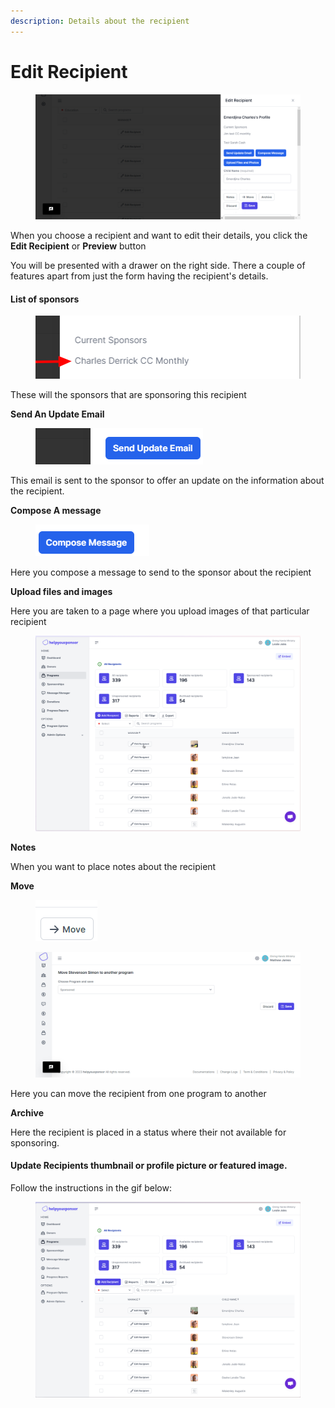```yaml
---
description: Details about the recipient
---
```


# Edit Recipient

<figure><img src="../../.gitbook/assets/image_2023-05-22_193632332.png" alt=""><figcaption></figcaption></figure>

When you choose a recipient and want to edit their details, you click the **Edit Recipient** or **Preview** button

You will be presented with a drawer on the right side. There a couple of features apart from just the form having the recipient's details.

#### List of sponsors

<figure><img src="../../.gitbook/assets/image_2023-05-22_194012290.png" alt=""><figcaption></figcaption></figure>

&#x20;These will the sponsors that are sponsoring this recipient

**Send An Update Email**

<figure><img src="../../.gitbook/assets/image_2023-05-22_194207046.png" alt=""><figcaption></figcaption></figure>

This email is sent to the sponsor to offer an update on the information about the recipient.

**Compose A message**

<figure><img src="../../.gitbook/assets/image_2023-05-22_194403841.png" alt=""><figcaption></figcaption></figure>

Here you compose a message to send to the sponsor about the recipient

**Upload files and images**

Here you are taken to a page where you upload images of that particular recipient

<figure><img src="../../.gitbook/assets/upload files and photos to recepient.gif" alt=""><figcaption></figcaption></figure>

**Notes**

When you want to place notes about the recipient

**Move**

<figure><img src="../../.gitbook/assets/image_2023-05-22_194750990.png" alt=""><figcaption></figcaption></figure>

<figure><img src="../../.gitbook/assets/image_2023-05-22_194818885.png" alt=""><figcaption></figcaption></figure>

Here you can move the recipient from one program to another

**Archive**

Here the recipient is placed in a status where their not available for sponsoring.

#### Update Recipients thumbnail or profile picture or featured image.

Follow the instructions in the gif below:

<figure><img src="../../.gitbook/assets/update recepient profile picture.gif" alt=""><figcaption></figcaption></figure>
